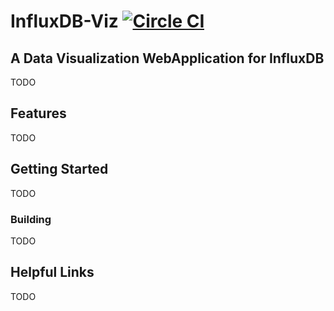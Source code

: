 # InfluxDB-Viz [![Circle CI](https://circleci.com/gh/zepouet/influxdb-viz.svg?style=shield)](https://circleci.com/gh/zepouet/influxdb-viz)

## A Data Visualization WebApplication for InfluxDB

TODO

## Features

TODO

## Getting Started

TODO

### Building

TODO

## Helpful Links

TODO
